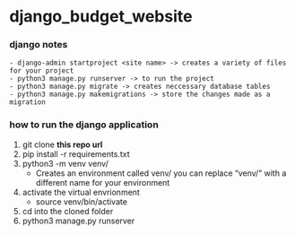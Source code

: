 # django_budget_website

### django notes
    - django-admin startproject <site name> -> creates a variety of files for your project
    - python3 manage.py runserver -> to run the project
    - python3 manage.py migrate -> creates neccessary database tables
    - python3 manage.py makemigrations -> store the changes made as a migration

### how to run the django application
1. git clone **this repo url**
2. pip install -r requirements.txt
3. python3 -m venv venv/ 
    - Creates an environment called venv/ you can replace “venv/” with a different name for your environment
4. activate the virtual envrionment
    - source venv/bin/activate
5. cd into the cloned folder
6. python3 manage.py runserver
